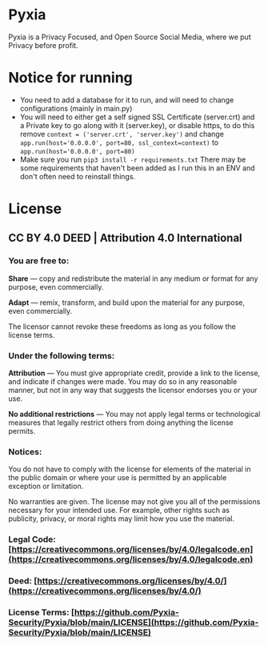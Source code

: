 # Pyxia
Pyxia is a Privacy Focused, and Open Source Social Media, where we put Privacy before profit. 

# Notice for running

* You need to add a database for it to run, and will need to change configurations (mainly in main.py)
* You will need to either get a self signed SSL Certificate (server.crt) and a Private key to go along with it (server.key), or disable https, to do this remove `context = ('server.crt', 'server.key')` and change `app.run(host='0.0.0.0', port=80, ssl_context=context)` to `app.run(host='0.0.0.0', port=80)`
* Make sure you run `pip3 install -r requirements.txt` There may be some requirements that haven't been added as I run this in an ENV and don't often need to reinstall things. 


# License
## CC BY 4.0 DEED | Attribution 4.0 International
### You are free to:

__Share__ — copy and redistribute the material in any medium or format for any purpose, even commercially.

__Adapt__ — remix, transform, and build upon the material for any purpose, even commercially.

The licensor cannot revoke these freedoms as long as you follow the license terms.

### Under the following terms:

__Attribution__ — You must give appropriate credit, provide a link to the license, and indicate if changes were made. You may do so in any reasonable manner, but not in any way that suggests the licensor endorses you or your use.

__No additional restrictions__ — You may not apply legal terms or technological measures that legally restrict others from doing anything the license permits.

### Notices:

You do not have to comply with the license for elements of the material in the public domain or where your use is permitted by an applicable exception or limitation.

No warranties are given. The license may not give you all of the permissions necessary for your intended use. For example, other rights such as publicity, privacy, or moral rights may limit how you use the material.

### Legal Code: [https://creativecommons.org/licenses/by/4.0/legalcode.en](https://creativecommons.org/licenses/by/4.0/legalcode.en)

### Deed: [https://creativecommons.org/licenses/by/4.0/](https://creativecommons.org/licenses/by/4.0/)

### License Terms: [https://github.com/Pyxia-Security/Pyxia/blob/main/LICENSE](https://github.com/Pyxia-Security/Pyxia/blob/main/LICENSE)
